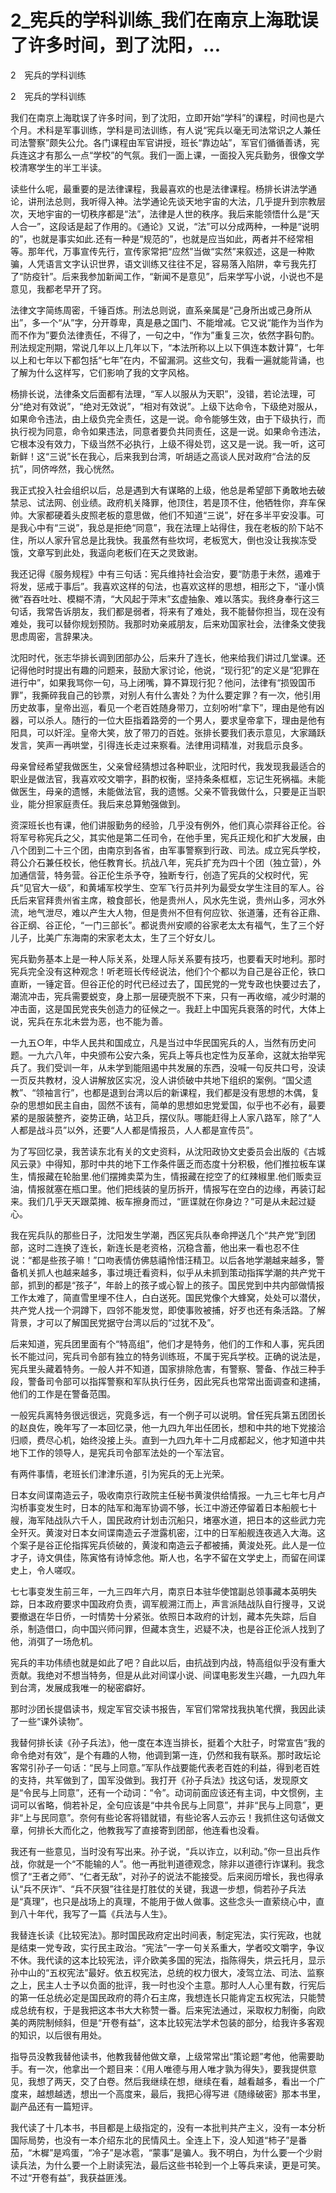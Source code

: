 # 2_宪兵的学科训练_我们在南京上海耽误了许多时间，到了沈阳，...

2　宪兵的学科训练

2　宪兵的学科训练

我们在南京上海耽误了许多时间，到了沈阳，立即开始“学科”的课程，时间也是六个月。术科是军事训练，学科是司法训练，有人说“宪兵以毫无司法常识之人兼任司法警察”颇失公允。各门课程由军官讲授，班长“靠边站”，军官们循循善诱，宪兵连这才有那么一点“学校”的气氛。我们一面上课，一面投入宪兵勤务，很像文学校清寒学生的半工半读。

读些什么呢，最重要的是法律课程，我最喜欢的也是法律课程。杨排长讲法学通论，讲刑法总则，我听得入神。法学通论先谈天地宇宙的大法，几乎提升到宗教层次，天地宇宙的一切秩序都是“法”，法律是人世的秩序。我后来能领悟什么是“天人合一”，这段话是起了作用的。《通论》又说，“法”可以分成两种，一种是“说明的”，也就是事实如此.还有一种是“规范的”，也就是应当如此，两者并不经常相等。那年代，万事宣传先行，宣传家常把“应然”当做“实然”来叙述，这是一种欺骗，人凭语言文字认识世界，语文训练又往往不足，容易落入陷阱，幸亏我先打了“防疫针”。后来我参加新闻工作，“新闻不是意见”，后来学写小说，小说也不是意见，我都老早开了窍。

法律文字简练周密，千锤百炼。刑法总则说，直系亲属是“己身所出或己身所从出”，多一个“从”字，分开尊卑，真是悬之国门、不能增减。它又说“能作为当作为而不作为”要负法律责任，不得了，一句之中，“作为”重复三次，依然字斟句酌。刑法规定刑期，常说几年以上几年以下，“本法所称以上以下俱连本数计算”，七年以上和七年以下都包括“七年”在内，不留漏洞。这些文句，我看一遍就能背诵，也了解为什么这样写，它们影响了我的文字风格。

杨排长说，法律条文后面都有法理，“军人以服从为天职”，没错，若论法理，可分“绝对有效说”，“绝对无效说”，“相对有效说”。上级下达命令，下级绝对服从，如果命令违法，由上级负完全责任，这是一说。命令能够生效，由于下级执行，而执行视为同意，命令如果违法，同意者要负共同责任，这是一说。如果命令违法，它根本没有效力，下级当然不必执行，上级不得处罚，这又是一说。我一听，这可新鲜！这“三说”长在我心，后来我到台湾，听胡适之高谈人民对政府“合法的反抗”，同侪哗然，我心恍然。

我正式投入社会组织以后，总是遇到大有谋略的上级，他总是希望部下勇敢地去破禁忌、试法网、创业绩。政府机关降罪，他顶住，若是顶不住，他牺牲你，弃车保帅。大家都硬着头皮照老板的意思做，他们不知道“三说”，好在多半平安没事。可是我心中有“三说”，我总是拒绝“同意”，我在法理上站得住，我在老板的阶下站不住，所以人家升官总是比我快。我虽然有些坎坷，老板宽大，倒也没让我挨冻受饿，文章写到此处，我遥向老板们在天之灵致谢。

我还记得《服务规程》中有三句话：宪兵维持社会治安，要“防患于未然，遏难于将发，惩戒于事后”。我喜欢这样的句法，也喜欢这样的思想，相形之下，“谨小慎微”吞吞吐吐、模糊不清，“大风起于萍末”玄虚抽象、难以落实。我终身奉行这三句话，我常告诉朋友，我们都是弱者，将来有了难处，我不能替你担当，现在没有难处，我可以替你规划预防。我那时劝亲戚朋友，后来劝国家社会，法律条文使我思虑周密，言辞果决。

沈阳时代，张志华排长调到团部办公，后来升了连长，他来给我们讲过几堂课。还记得他时时提出有趣的问题来，鼓励大家讨论，他说，“现行犯”的定义是“犯罪在进行中”，如果我骂你一句，马上闭嘴，算不算现行犯？他问，法律有“损毁国币罪”，我撕碎我自己的钞票，对别人有什么害处？为什么要定罪？有一次，他引用历史故事，皇帝出巡，看见一个老百姓随身带刀，立刻吩咐“拿下”，理由是他有凶器，可以杀人。随行的一位大臣指着路旁的一个男人，要求皇帝拿下，理由是他有阳具，可以奸淫。皇帝大笑，放了带刀的百姓。张排长要我们表示意见，大家踊跃发言，笑声一再哄堂，引得连长走过来察看。法律用词精准，对我启示良多。

母亲曾经希望我做医生，父亲曾经猜想过各种职业，沈阳时代，我发现我最适合的职业是做法官，我喜欢咬文嚼字，斟酌权衡，坚持条条框框，忘记生死祸福。未能做医生，母亲的遗憾，未能做法官，我的遗憾。父亲不管我做什么，只要是正当职业，能分担家庭责任。我后来总算勉强做到。

资深班长也有课，他们讲服勤务的经验，几乎没有例外，他们真心崇拜谷正伦。谷将军号称宪兵之父，其实他是第二任司令，在他手里，宪兵正规化和扩大发展，由八个团到二十三个团，由南京到各省，由军事警察到行政、司法。成立宪兵学校，蒋公介石兼任校长，他任教育长。抗战八年，宪兵扩充为四十个团（独立营），外加通信营，特务营。谷正伦生杀予夺，独断专行，创造了宪兵的父权时代，宪兵“见官大一级”，和黄埔军校学生、空军飞行员并列为最受女学生注目的军人。谷氏后来官拜贵州省主席，粮食部长，他是贵州人，风水先生说，贵州山多，河水外流，地气泄尽，难以产生大人物，但是贵州不但有何应钦、张道藩，还有谷正鼎、谷正纲、谷正伦，“一门三部长”。都说贵州安顺的谷家老太太有福气，生了三个好儿子，比美广东海南的宋家老太太，生了三个好女儿。

宪兵勤务基本上是一种人际关系，处理人际关系要有技巧，也要看天时地利。那时宪兵完全没有这种观念！听老班长传经说法，他们个个都以为自己是谷正伦，铁口直断，一锤定音。但谷正伦的时代已经过去了，国民党的一党专政也快要过去了，潮流冲击，宪兵需要蜕变，身上那一层硬壳脱不下来，只有一再收缩，减少时潮的冲击面，这是国民党丧失创造力的征候之一。我赶上中国宪兵衰落的时代，大体上说，宪兵在东北未尝为恶，也不能为善。

一九五○年，中华人民共和国成立，凡是当过中华民国宪兵的人，当然有历史问题。一九六八年，中央颁布公安六条，宪兵上等兵也定性为反革命，这就太抬举宪兵了。我们受训一年，从未学到能阻遏中共发展的东西，没喊一句反共口号，没读一页反共教材，没人讲解放区实况，没人讲侦破中共地下组织的案例。“国父遗教”、“领袖言行”，也都是退到台湾以后的新课程，我们都是没有思想的木偶，复杂的思想如民主自由，固然不该有，简单的思想如忠党爱国，似乎也不必有，最要紧的是服装整齐，姿势正确，站卫兵，摆仪队。哪能赶得上人家八路军，除了“人人都是战斗员”以外，还要“人人都是情报员，人人都是宣传员”。

为了写回忆录，我苦读东北有关的文史资料，从沈阳政协文史委员会出版的《古城风云录》中得知，那时中共的地下工作条件匮乏而态度十分积极，他们推拉板车谋生，情报藏在轮胎里.他们摆摊卖菜为生，情报藏在挖空了的红辣椒里.他们贩卖豆油，情报就塞在瓶口里。他们把线装的皇历拆开，情报写在空白的边缘，再装订起来。我们几乎天天跟菜摊、板车擦身而过，“匪谍就在你身边？”可是从未起过疑心。

我在宪兵队的那些日子，沈阳发生学潮，西区宪兵队奉命押送几个“共产党”到团部，这时二连换了连长，新连长是老资格，沉稳含蓄，他出来一看也忍不住说：“都是些孩子嘛！”口吻表情仿佛慈禧怜惜汪精卫。以后各地学潮越来越多，警备机关抓人也越来越多，事过境迁看资料，似乎从未抓到策动指挥学潮的共产党干部，抓到的都是“孩子”，年龄上的孩子或心智上的孩子。国民党到中共内部做情报工作太难了，简直雪里埋不住人，白白送死。国民党像个大蜂窝，处处可以潜伏，共产党人找一个洞蹲下，四邻不能发觉，即使事败被捕，好歹也还有条活路。了解背景，才可以了解国民党据守台湾以后的“过犹不及”。

后来知道，宪兵团里面有个“特高组”，他们才是特务，他们的工作和人事，宪兵团长不能过问，宪兵司令部有独立的特务训练班，不属于宪兵学校。正确的说法是，宪兵里头藏着特务。一般人并不知道，国家排除危害，有警察、警备、作战三种手段，警备司令部可以指挥警察和军队执行任务，因此宪兵也常常出面调查和逮捕，他们的工作是在警备范围。

一般宪兵离特务很远很远，究竟多远，有一个例子可以说明。曾任宪兵第五团团长的赵良佐，晚年写了一本回忆录，他一九四九年出任团长，想和中共的地下党接洽归顺，费尽心机，始终没接上头。直到一九四九年十二月成都起义，他才知道中共地下工作的领导人，是宪兵司令部军法处的一个军法官。

有两件事情，老班长们津津乐道，引为宪兵的无上光荣。

日本女间谍南造云子，吸收南京行政院主任秘书黄浚供给情报。一九三七年七月卢沟桥事变发生时，日本的陆军和海军协调不够，长江中游还停留着日本船舰七十艘，海军陆战队六千人，国民政府计划击沉船只，堵塞水道，把日本的这些武力完全歼灭。黄浚对日本女间谍南造云子泄露机密，江中的日军船舰连夜逃入大海。这个案子是谷正伦指挥宪兵侦破的，黄浚和南造云子都被捕，黄浚处死。此人是一位才子，诗文俱佳，陈寅恪有诗悼念他。斯人也，名字不留在文学史上，而留在间谍史上，令人嗟叹。

七七事变发生前三年，一九三四年六月，南京日本驻华使馆副总领事藏本英明失踪，日本政府要求中国政府负责，调军舰溯江而上，声言派陆战队自行搜寻，又说要撤退在华日侨，一时情势十分紧张。依照日本政府的计划，藏本先失踪，后自杀，制造借口，向中国兴师问罪，但藏本贪生，迟疑不决，也是谷正伦派人找到了他，消弭了一场危机。

宪兵的丰功伟绩也就是如此了吧？自此以后，由抗战到内战，特高组似乎没有重大贡献。我绝对不想当特务，但是从此对间谍小说、间谍电影发生兴趣，一九四九年到台湾，发展成我唯一的秘密癖好。

那时沙团长提倡读书，规定军官交读书报告，军官们常常找我执笔代撰，我因此读了一些“课外读物”。

我替何排长读《孙子兵法》，他一度在本连当排长，挺着个大肚子，时常宣告“我的命令绝对有效”，是个有趣的人物，他调到第一连，仍然和我有联系。那时政坛论客常引孙子一句话：“民与上同意。”军队作战要能代表老百姓的利益，得到老百姓的支持，共军做到了，国军没做到。我打开《孙子兵法》找这句话，发现原文是“令民与上同意”，还有一个动词：“令”。动词前面应该还有主词，中文惯例，主词可以省略，倘若补足，全句应该是“中共令民与上同意”，并非“民与上同意”，更非“上与民同意”。奈何有些论客将错就错，有些论客人云亦云！我抓住这句话做文章，何排长大而化之，他教我写了直接寄到团部，他连看也没看。

我还有一些意见，当时没有写出来。孙子说，“兵以诈立，以利动。”你一旦出兵作战，你就是一个“不能输的人”。他一再批判道德观念，除非以道德行诈谋利。我念惯了“王者之师”、“仁者无敌”，对孙子的说法不能接受。后来阅历增长，我也得承认“兵不厌诈”、“兵不厌狠”往往是打胜仗的关键，我退一步想，倘若孙子兵法是“真理”，也只是战场上的真理，不能用于做人做事。这些念头一直萦绕心中，直到八十年代，我写了一篇《兵法与人生》。

我替连长读《比较宪法》。那时国民政府定出时间表，制定宪法，实行宪政，也就是结束一党专政，实行民主政治。“宪法”一字一句关系重大，学者咬文嚼字，争议不休。我代读的这本比较宪法，评介欧美多国的宪法，指陈得失，烘云托月，显示孙中山的“五权宪法”最好。依五权宪法，总统的权力很大，凌驾立法、司法、监察之上，民主人士予以负面的批评，我一时也没个主意。那时人人心里有数，行宪后的第一任总统必定是国民政府的蒋介石主席，我想连长只能肯定五权宪法，只能赞成总统有权，于是我把这本书大大称赞一番。后来宪法通过，采取权力制衡，向欧美的两院制倾斜，但是“开卷有益”，这本比较宪法学术包装的部分，给我许多客观的知识，以后很有用处。

指导员没教我替他读书，他教我替他做文章，上级常常出“策论题”考他，他需要助手。有一次，他拿出一个题目来：《用人唯德与用人唯才孰为得失》，要我提供意见，我想了两天，交了白卷。然后我继续在想，继续在看，越看越多，看出一个广度来，越想越透，想出一个高度来，最后，我把心得写进《随缘破密》那本书里，副产品还有一篇短评。

我代读了十几本书，书目都是上级指定的，没有一本批判共产主义，没有一本分析国际局势，也没有一本介绍东北的民情风土。全连上下，没人知道“柿子”是番茄，“木樨”是鸡蛋，“冷子”是冰雹，“蒙事”是骗人。我不明白，为什么要一个少尉读兵法，为什么要一个上尉读宪法，最后这些书轮到一个上等兵来读，更是可笑。不过“开卷有益”，我获益匪浅。